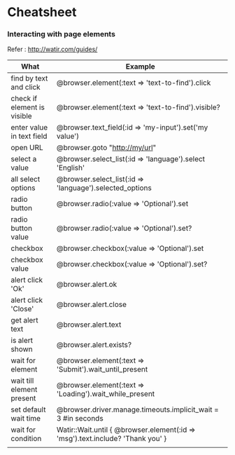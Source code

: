 # Cheatsheet

### Interacting with page elements

Refer :  <http://watir.com/guides/> 

| What                        | Example                                                      |
| --------------------------- | ------------------------------------------------------------ |
| find by text and click      | @browser.element(:text => 'text-to-find').click              |
| check if element is visible | @browser.element(:text => 'text-to-find').visible?           |
| enter value in text field   | @browser.text_field(:id => 'my-input').set('my value')       |
| open URL                    | @browser.goto "<http://my/url>"                              |
| select a value              | @browser.select_list(:id => 'language').select 'English'     |
| all select options          | @browser.select_list(:id => 'language').selected_options     |
| radio button                | @browser.radio(:value => 'Optional').set                     |
| radio button value          | @browser.radio(:value => 'Optional').set?                    |
| checkbox                    | @browser.checkbox(:value => 'Optional').set                  |
| checkbox value              | @browser.checkbox(:value => 'Optional').set?                 |
| alert click 'Ok'            | @browser.alert.ok                                            |
| alert click 'Close'         | @browser.alert.close                                         |
| get alert text              | @browser.alert.text                                          |
| is alert shown              | @browser.alert.exists?                                       |
| wait for element            | @browser.element(:text => 'Submit').wait_until_present       |
| wait till element present   | @browser.element(:text => 'Loading').wait_while_present      |
| set default wait time       | @browser.driver.manage.timeouts.implicit_wait = 3 #in seconds |
| wait for condition          | Watir::Wait.until { @browser.element(:id => 'msg').text.include? 'Thank you' } |
|                             |                                                              |